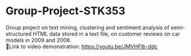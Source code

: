 # Group-Project-STK353
Group project on text mining, clustering and sentiment analysis of semi-structured HTML data stored in a text file, on customer reviews on car models in 2009 and 2008. 
<br>
🔗Link to video demonstration: https://youtu.be/JMVHFlb-ddc
